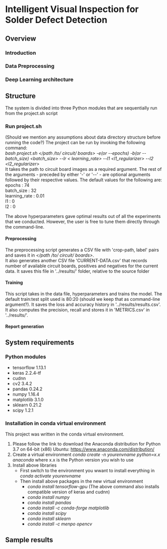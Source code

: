 # Intelligent Visual Inspection for Solder Defect Detection

## Overview

### Introduction
### Data Preprocessing
### Deep Learning architecture 
### 

## Structure

The system is divided into three Python modules that are sequentially run from the project.sh script

### Run project.sh

(Should we mention any assumptions about data directory structure before running the code?)
The project can be run by invoking the following command:  
*bash project.sh </path /to/ circuit/ boards> -e(or --epochs) <epochs> -b(or --batch_size) <batch_size> --lr < learning_rate> --l1 <l1_regularizer> --l2 <l2_regularizer>*  
It takes the path to circuit board images as a required argument. The rest of the arguments - preceded by either '-' or '--' - are optional arguments followed by their respective values. The default values for the following are:  
epochs : 74  
batch_size : 32  
learning_rate : 0.01  
l1 : 0  
l2 : 0  
  
The above hyperparameters gave optimal results out of all the experiments that we conducted. However, the user is free to tune them directly through the command-line.   
#### Preprocessing 
The preprocessing script generates a CSV file with 'crop-path, label' pairs and saves it in *</path /to/ circuit/ boards>*.  
It also generates another CSV file 'CURRENT-DATA.csv' that records number of available circuit boards, positives and negatives for the current data. It saves this file in '../results/' folder, relative to the source folder

#### Training
This script takes in the data file, hyperparameters and trains the model. The default train:test split used is 80:20 (should we keep that as command-line argument?). It saves the loss and accuracy history in '../results/results.csv'. It also computes the precision, recall and stores it in 'METRICS.csv' in '../results/'. 

#### Report generation
## System requirements
### Python modules
* tensorflow 1.13.1
* keras 2.2.4-tf
* cudnn 
* cv2 3.4.2
* pandas 0.24.2
* numpy 1.16.4
* matplotlib 3.1.0
* sklearn 0.21.2
* scipy 1.2.1

### Installation in conda virtual environment

This project was written in the conda virtual environment. 
1. Please follow the link to download the Anaconda distribution for Python 3.7 on 64-bit (x86) Ubuntu:
https://www.anaconda.com/distribution/
2. Create a virtual environment 
   *conda create -n yourenvname python=x.x anaconda*
   where x.x is the Python version you wish to use
3. Install above libraries
   - First switch to the environment you wwant to install everything in
   *conda activate yourenvname*
   - Then install above packages in the new virtual environment
     * *conda install tensorflow-gpu*
        (The above command also installs compatible version of keras and cudnn) 
     * *conda install numpy*
     * *conda install pandas*
     * *conda install -c conda-forge matplotlib*
     * *conda install scipy*
     * *conda install sklearn*
     * *conda install -c menpo opencv*
     
## Sample results
